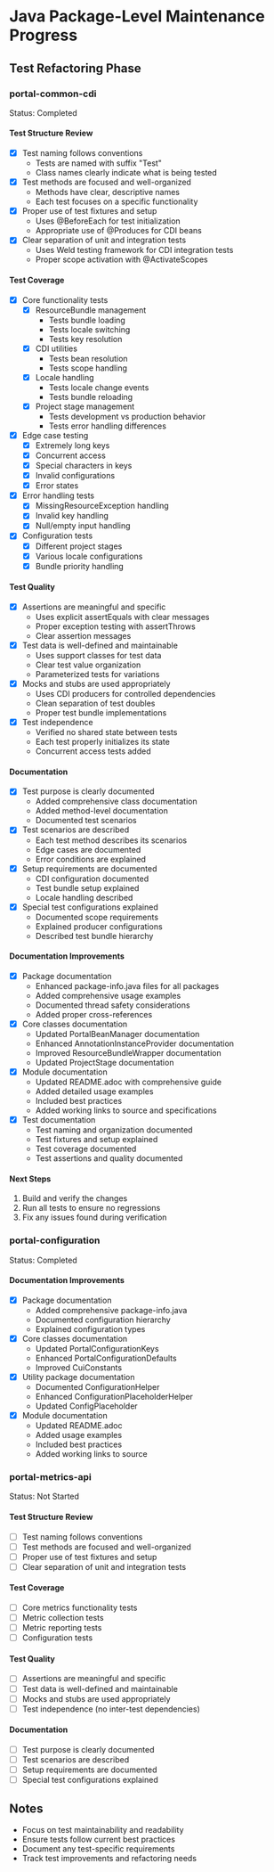 # Java Package-Level Maintenance Progress

## Test Refactoring Phase

### portal-common-cdi
Status: Completed

#### Test Structure Review
- [x] Test naming follows conventions
  - Tests are named with suffix "Test"
  - Class names clearly indicate what is being tested
- [x] Test methods are focused and well-organized
  - Methods have clear, descriptive names
  - Each test focuses on a specific functionality
- [x] Proper use of test fixtures and setup
  - Uses @BeforeEach for test initialization
  - Appropriate use of @Produces for CDI beans
- [x] Clear separation of unit and integration tests
  - Uses Weld testing framework for CDI integration tests
  - Proper scope activation with @ActivateScopes

#### Test Coverage
- [x] Core functionality tests
  - [x] ResourceBundle management
    - Tests bundle loading
    - Tests locale switching
    - Tests key resolution
  - [x] CDI utilities
    - Tests bean resolution
    - Tests scope handling
  - [x] Locale handling
    - Tests locale change events
    - Tests bundle reloading
  - [x] Project stage management
    - Tests development vs production behavior
    - Tests error handling differences
- [x] Edge case testing
  - [x] Extremely long keys
  - [x] Concurrent access
  - [x] Special characters in keys
  - [x] Invalid configurations
  - [x] Error states
- [x] Error handling tests
  - [x] MissingResourceException handling
  - [x] Invalid key handling
  - [x] Null/empty input handling
- [x] Configuration tests
  - [x] Different project stages
  - [x] Various locale configurations
  - [x] Bundle priority handling

#### Test Quality
- [x] Assertions are meaningful and specific
  - Uses explicit assertEquals with clear messages
  - Proper exception testing with assertThrows
  - Clear assertion messages
- [x] Test data is well-defined and maintainable
  - Uses support classes for test data
  - Clear test value organization
  - Parameterized tests for variations
- [x] Mocks and stubs are used appropriately
  - Uses CDI producers for controlled dependencies
  - Clean separation of test doubles
  - Proper test bundle implementations
- [x] Test independence
  - Verified no shared state between tests
  - Each test properly initializes its state
  - Concurrent access tests added

#### Documentation
- [x] Test purpose is clearly documented
  - Added comprehensive class documentation
  - Added method-level documentation
  - Documented test scenarios
- [x] Test scenarios are described
  - Each test method describes its scenarios
  - Edge cases are documented
  - Error conditions are explained
- [x] Setup requirements are documented
  - CDI configuration documented
  - Test bundle setup explained
  - Locale handling described
- [x] Special test configurations explained
  - Documented scope requirements
  - Explained producer configurations
  - Described test bundle hierarchy

#### Documentation Improvements
- [x] Package documentation
  - Enhanced package-info.java files for all packages
  - Added comprehensive usage examples
  - Documented thread safety considerations
  - Added proper cross-references
- [x] Core classes documentation
  - Updated PortalBeanManager documentation
  - Enhanced AnnotationInstanceProvider documentation
  - Improved ResourceBundleWrapper documentation
  - Updated ProjectStage documentation
- [x] Module documentation
  - Updated README.adoc with comprehensive guide
  - Added detailed usage examples
  - Included best practices
  - Added working links to source and specifications
- [x] Test documentation
  - Test naming and organization documented
  - Test fixtures and setup explained
  - Test coverage documented
  - Test assertions and quality documented

#### Next Steps
1. Build and verify the changes
2. Run all tests to ensure no regressions
3. Fix any issues found during verification

### portal-configuration
Status: Completed

#### Documentation Improvements
- [x] Package documentation
  - Added comprehensive package-info.java
  - Documented configuration hierarchy
  - Explained configuration types
- [x] Core classes documentation
  - Updated PortalConfigurationKeys
  - Enhanced PortalConfigurationDefaults
  - Improved CuiConstants
- [x] Utility package documentation
  - Documented ConfigurationHelper
  - Enhanced ConfigurationPlaceholderHelper
  - Updated ConfigPlaceholder
- [x] Module documentation
  - Updated README.adoc
  - Added usage examples
  - Included best practices
  - Added working links to source

### portal-metrics-api
Status: Not Started

#### Test Structure Review
- [ ] Test naming follows conventions
- [ ] Test methods are focused and well-organized
- [ ] Proper use of test fixtures and setup
- [ ] Clear separation of unit and integration tests

#### Test Coverage
- [ ] Core metrics functionality tests
- [ ] Metric collection tests
- [ ] Metric reporting tests
- [ ] Configuration tests

#### Test Quality
- [ ] Assertions are meaningful and specific
- [ ] Test data is well-defined and maintainable
- [ ] Mocks and stubs are used appropriately
- [ ] Test independence (no inter-test dependencies)

#### Documentation
- [ ] Test purpose is clearly documented
- [ ] Test scenarios are described
- [ ] Setup requirements are documented
- [ ] Special test configurations explained

## Notes
- Focus on test maintainability and readability
- Ensure tests follow current best practices
- Document any test-specific requirements
- Track test improvements and refactoring needs
